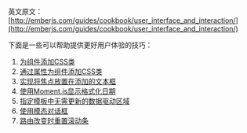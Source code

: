 英文原文：[http://emberjs.com/guides/cookbook/user_interface_and_interaction/](http://emberjs.com/guides/cookbook/user_interface_and_interaction/)

下面是一些可以帮助提供更好用户体验的技巧：

1. [为组件添加CSS类](/guides/cookbook/user_interface_and_interaction/adding_css_classes_to_your_components)
1. [通过属性为组件添加CSS类](/guides/cookbook/user_interface_and_interaction/adding_css_classes_to_your_components_based_on_properties)
1. [实现将焦点放置在添加的文本框](/guides/cookbook/user_interface_and_interaction/focusing_a_textfield_after_its_been_inserted)
1. [使用Moment.js显示格式化日期](/guides/cookbook/user_interface_and_interaction/displaying_formatted_dates_with_moment_js)
1. [指定模板中无需更新的数据驱动区域](/guides/cookbook/user_interface_and_interaction/specifying_data_driven_areas_of_templates_that_do_not_need_to_update)
1. [使用模态对话框](/guides/cookbook/user_interface_and_interaction/using_modal_dialogs)
1. [路由改变时重置滚动条](/guides/cookbook/user_interface_and_interaction/resetting_scroll_on_route_changes)
